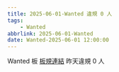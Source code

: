 ```yaml
---
title: 2025-06-01-Wanted 違規 0 人
tags:
    - Wanted
abbrlink: 2025-06-01-Wanted
date: Wanted-2025-06-01 12:00:00
---
```

Wanted 板 [板規連結](https://www.ptt.cc/bbs/Wanted/M.1608829773.A.D3B.html)
昨天違規 0 人
